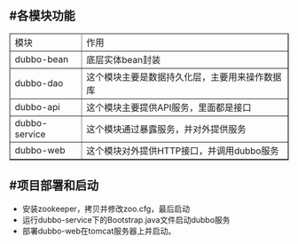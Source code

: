 <!-- 项目结构 -->
<!DOCTYPE html>
<html>
<body>
	<h2>#各模块功能</h2>
	<table border="1px">
		<thead>
			<td>模块</td>
			<td>作用</td>
		</thead>
		<tbody>
			<tr>
				<td>dubbo-bean</td>
				<td>底层实体bean封装</td>
			</tr>
			<tr>
				<td>dubbo-dao</td>
				<td>这个模块主要是数据持久化层，主要用来操作数据库</td>
			</tr>
			<tr>
				<td>dubbo-api</td>
				<td>这个模块主要提供API服务，里面都是接口</td>
			</tr>
			<tr>
				<td>dubbo-service</td>
				<td>这个模块通过暴露服务，并对外提供服务</td>
			</tr>
			<tr>
				<td>dubbo-web</td>
				<td>这个模块对外提供HTTP接口，并调用dubbo服务</td>
			</tr>
		</tbody>
	</table>
	<h2>#项目部署和启动</h2>
	<ul>
		<li>安装zookeeper，拷贝并修改zoo.cfg，最后启动</li>
		<li>运行dubbo-service下的Bootstrap.java文件启动dubbo服务</li>
		<li>部署dubbo-web在tomcat服务器上并启动。</li>
	</ul>

</body>
</html>
